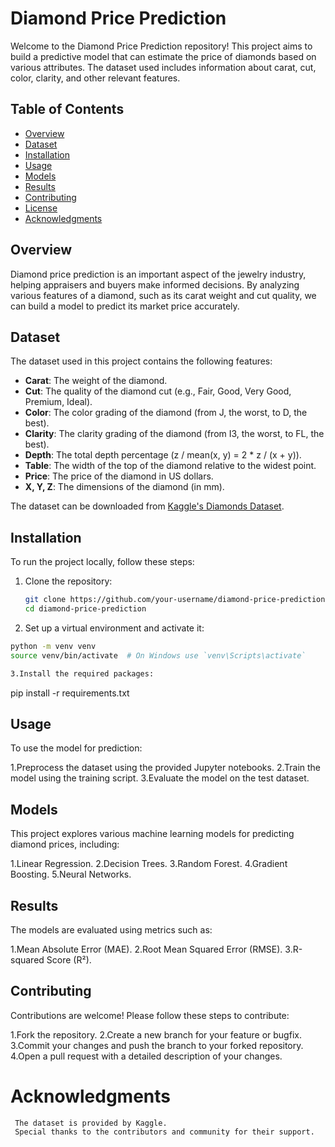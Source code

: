 # Diamond Price Prediction

Welcome to the Diamond Price Prediction repository! This project aims to build a predictive model that can estimate the price of diamonds based on various attributes. The dataset used includes information about carat, cut, color, clarity, and other relevant features.

## Table of Contents

- [Overview](#overview)
- [Dataset](#dataset)
- [Installation](#installation)
- [Usage](#usage)
- [Models](#models)
- [Results](#results)
- [Contributing](#contributing)
- [License](#license)
- [Acknowledgments](#acknowledgments)

## Overview

Diamond price prediction is an important aspect of the jewelry industry, helping appraisers and buyers make informed decisions. By analyzing various features of a diamond, such as its carat weight and cut quality, we can build a model to predict its market price accurately.

## Dataset

The dataset used in this project contains the following features:

- **Carat**: The weight of the diamond.
- **Cut**: The quality of the diamond cut (e.g., Fair, Good, Very Good, Premium, Ideal).
- **Color**: The color grading of the diamond (from J, the worst, to D, the best).
- **Clarity**: The clarity grading of the diamond (from I3, the worst, to FL, the best).
- **Depth**: The total depth percentage (z / mean(x, y) = 2 * z / (x + y)).
- **Table**: The width of the top of the diamond relative to the widest point.
- **Price**: The price of the diamond in US dollars.
- **X, Y, Z**: The dimensions of the diamond (in mm).

The dataset can be downloaded from [Kaggle's Diamonds Dataset](https://www.kaggle.com/shivam2503/diamonds).

## Installation

To run the project locally, follow these steps:

1. Clone the repository:
   ```bash
   git clone https://github.com/your-username/diamond-price-prediction.git
   cd diamond-price-prediction

2. Set up a virtual environment and activate it:
```bash
python -m venv venv
source venv/bin/activate  # On Windows use `venv\Scripts\activate`

3.Install the required packages:
```
 pip install -r requirements.txt


 ## Usage

 To use the model for prediction:

1.Preprocess the dataset using the provided Jupyter notebooks.
2.Train the model using the training script.
3.Evaluate the model on the test dataset.
 

 ## Models
 This project explores various machine learning models for predicting diamond prices, including:

  1.Linear Regression.
  2.Decision Trees.
  3.Random Forest.
  4.Gradient Boosting.
  5.Neural Networks.

  ## Results
   The models are evaluated using metrics such as:

   1.Mean Absolute Error (MAE).
   2.Root Mean Squared Error (RMSE).
   3.R-squared Score (R²).


  ## Contributing
   Contributions are welcome! Please follow these steps to contribute:

   1.Fork the repository.
   2.Create a new branch for your feature or bugfix.
   3.Commit your changes and push the branch to your forked repository.
   4.Open a pull request with a detailed description of your changes.

   # Acknowledgments
     The dataset is provided by Kaggle.
     Special thanks to the contributors and community for their support.
